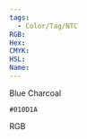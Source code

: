 ```yaml
---
tags:
  - Color/Tag/NTC
RGB:
Hex:
CMYK:
HSL:
Name:
---
```

Blue Charcoal
```palette
#010D1A
```
RGB
